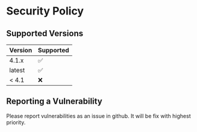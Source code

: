 # Security Policy

## Supported Versions

| Version | Supported          |
| ------- | ------------------ |
| 4.1.x   | :white_check_mark: |
| latest  | :white_check_mark: |
| < 4.1   | :x:                |

## Reporting a Vulnerability

Please report vulnerabilities as an issue in github. It will be fix with highest priority.
